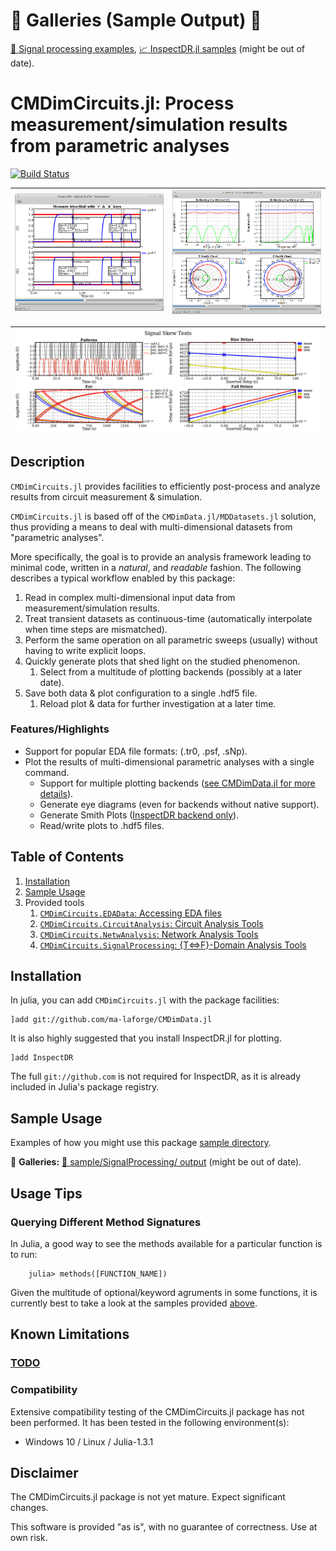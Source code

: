 # :art: Galleries (Sample Output) :art:

[:satellite: Signal processing examples](https://github.com/ma-laforge/FileRepo/tree/master/SignalProcessing/sampleplots/README.md), [:chart_with_upwards_trend: InspectDR.jl samples](https://github.com/ma-laforge/FileRepo/tree/master/InspectDR/sampleplots/README.md) (might be out of date).

# CMDimCircuits.jl: Process measurement/simulation results from parametric analyses

[![Build Status](https://travis-ci.org/ma-laforge/CMDimCircuits.jl.svg?branch=master)](https://travis-ci.org/ma-laforge/CMDimCircuits.jl)

| <img src="https://github.com/ma-laforge/FileRepo/blob/master/InspectDR/sampleplots/demo11.png" width="425"> | <img src="https://github.com/ma-laforge/FileRepo/blob/master/InspectDR/sampleplots/demo2.png" width="425"> |
| :---: | :---: |

| <img src="https://github.com/ma-laforge/FileRepo/blob/master/SignalProcessing/sampleplots/demo15.png" width="850"> |
| :---: |

## Description

`CMDimCircuits.jl` provides facilities to efficiently post-process and analyze results from circuit measurement & simulation.

`CMDimCircuits.jl` is based off of the `CMDimData.jl/MDDatasets.jl` solution, thus providing a means to deal with multi-dimensional datasets from "parametric analyses".

More specifically, the goal is to provide an analysis framework leading to minimal code, written in a *natural*, and *readable* fashion.  The following describes a typical workflow enabled by this package:

 1. Read in complex multi-dimensional input data from measurement/simulation results.
 1. Treat transient datasets as continuous-time (automatically interpolate when time steps are mismatched).
 1. Perform the same operation on all parametric sweeps (usually) without having to write explicit loops.
 1. Quickly generate plots that shed light on the studied phenomenon.
    1. Select from a multitude of plotting backends (possibly at a later date).
 1. Save both data & plot configuration to a single .hdf5 file.
    1. Reload plot & data for further investigation at a later time.

### Features/Highlights

 - Support for popular EDA file formats: (.tr0, .psf, .sNp).
 - Plot the results of multi-dimensional parametric analyses with a single command.
   - Support for multiple plotting backends ([see CMDimData.jl for more details](https://github.com/ma-laforge/CMDimData.jl)).
   - Generate eye diagrams (even for backends without native support).
   - Generate Smith Plots ([InspectDR backend only](https://github.com/ma-laforge/InspectDR.jl)).
   - Read/write plots to .hdf5 files.

## Table of Contents

 1. [Installation](#Installation)
 1. [Sample Usage](#SampleUsage)
 1. Provided tools
    1. [`CMDimCircuits.EDAData`: Accessing EDA files](doc/EDAData.md)
    1. [`CMDimCircuits.CircuitAnalysis`: Circuit Analysis Tools](doc/CircuitAnalysis.md)
    1. [`CMDimCircuits.NetwAnalysis`: Network Analysis Tools](doc/NetwAnalysis.md)
    1. [`CMDimCircuits.SignalProcessing`: {T&hArr;F}-Domain Analysis Tools](doc/SignalProcessing.md)

<a name="Installation"></a>
## Installation

In julia, you can add `CMDimCircuits.jl` with the package facilities:

```
]add git://github.com/ma-laforge/CMDimData.jl
```

It is also highly suggested that you install InspectDR.jl for plotting.

```
]add InspectDR
```

The full `git://github.com` is not required for InspectDR, as it is already included in Julia's package registry.

<a name="SampleUsage"></a>
## Sample Usage

Examples of how you might use this package [sample directory](sample/).

:art: **Galleries:** [:satellite: sample/SignalProcessing/ output](https://github.com/ma-laforge/FileRepo/tree/master/SignalProcessing/sampleplots/README.md) (might be out of date).

## Usage Tips

### Querying Different Method Signatures

In Julia, a good way to see the methods available for a particular function is to run:

		julia> methods([FUNCTION_NAME])

Given the multitude of optional/keyword agruments in some functions, it is currently best to take a look at the samples provided [above](#SampleUsage).

## Known Limitations

### [TODO](TODO.md)

### Compatibility

Extensive compatibility testing of the CMDimCircuits.jl package has not been performed.  It has been tested in the following environment(s):

 - Windows 10 / Linux / Julia-1.3.1

## Disclaimer

The CMDimCircuits.jl package is not yet mature.  Expect significant changes.

This software is provided "as is", with no guarantee of correctness.  Use at own risk.
